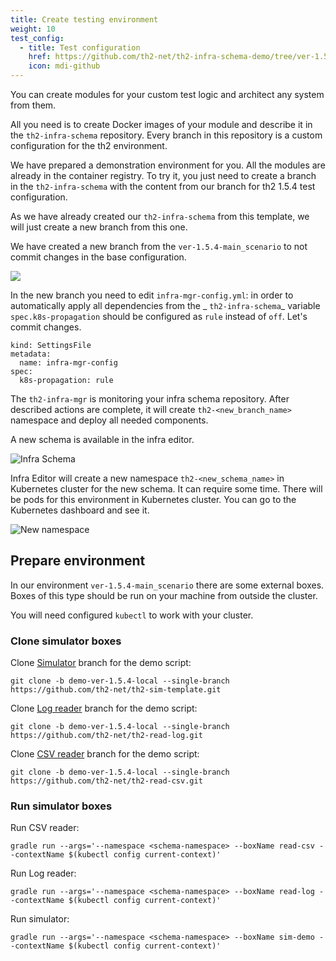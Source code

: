 ```yaml
---
title: Create testing environment
weight: 10
test_config:
  - title: Test configuration
    href: https://github.com/th2-net/th2-infra-schema-demo/tree/ver-1.5.4-main_scenario
    icon: mdi-github
---
```


You can create modules for your custom test logic and architect any system from them. 

All you need is to create Docker images of your module and describe it in the `th2-infra-schema` repository. Every branch in this repository is a custom configuration for the th2 environment. 

We have prepared a demonstration environment for you. All the modules are already in the container registry. To try it, you just need to create a branch in the `th2-infra-schema` with the content from our branch for th2 1.5.4 test configuration.

<recommendations :items="test_config"></recommendations>

As we have already created our `th2-infra-schema` from this template, we will just create a new branch from this one.

We have created a new branch from the `ver-1.5.4-main_scenario` to not commit changes in
the base configuration.

![](/img/getting-started/th2-infra-schema/git-based/create-branch.png)

In the new branch you need to edit `infra-mgr-config.yml`: in order to automatically apply all dependencies from the _ `th2-infra-schema`_ 
variable `spec.k8s-propagation` should be configured as `rule` instead of `off`. Let's commit changes.

```yml[infra-mgr-config.yml]
kind: SettingsFile
metadata:
  name: infra-mgr-config
spec:
  k8s-propagation: rule
```


The `th2-infra-mgr` is monitoring your infra schema repository.
After described actions are complete, it will create `th2-<new_branch_name>` namespace and deploy all needed components.

A new schema is available in the infra editor. 

![Infra Schema](/img/getting-started/th2-infra-schema/git-based/infra-schema.png)

Infra Editor will create a new namespace `th2-<new_schema_name>` in Kubernetes cluster for the new schema.
It can require some time. There will be pods for this environment in Kubernetes cluster. You can go to the Kubernetes dashboard and see it.

![New namespace](/img/getting-started/th2-infra-schema/git-based/new-namespace.png)

## Prepare environment

In our environment `ver-1.5.4-main_scenario` there are some external boxes. Boxes of this type should be run on your machine from outside the cluster. 

<notice note>

You will need configured  `kubectl` to work with your cluster.

</notice>

### Clone simulator boxes

Clone [Simulator](https://github.com/th2-net/th2-sim-template) branch for the demo script:

```shell
git clone -b demo-ver-1.5.4-local --single-branch https://github.com/th2-net/th2-sim-template.git
```

Clone [Log reader](https://github.com/th2-net/th2-read-log) branch for the demo script:

```shell
git clone -b demo-ver-1.5.4-local --single-branch https://github.com/th2-net/th2-read-log.git
```

Clone [CSV reader](https://github.com/th2-net/th2-read-log) branch for the demo script:

```shell
git clone -b demo-ver-1.5.4-local --single-branch https://github.com/th2-net/th2-read-csv.git
```

### Run simulator boxes

Run CSV reader:

```shell
gradle run --args='--namespace <schema-namespace> --boxName read-csv --contextName $(kubectl config current-context)'
```

Run Log reader:

```shell
gradle run --args='--namespace <schema-namespace> --boxName read-log --contextName $(kubectl config current-context)'
```

Run simulator:

```shell
gradle run --args='--namespace <schema-namespace> --boxName sim-demo --contextName $(kubectl config current-context)'
```
